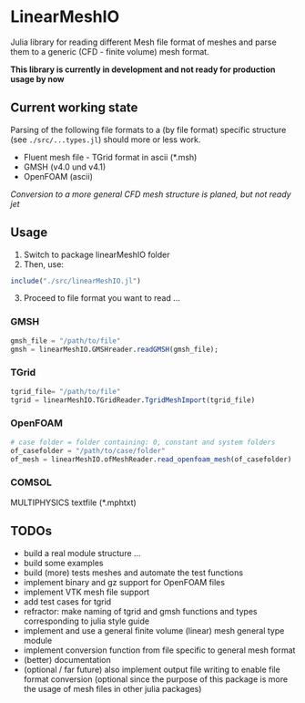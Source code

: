# LinearMeshIO

Julia library for reading different Mesh file format of meshes and parse them
to a generic (CFD - finite volume) mesh format.

**This library is currently in development and not ready for production usage by now**

## Current working state
Parsing of the following file formats to a (by file format) specific structure (see `./src/...types.jl`) should more or less work.

  - Fluent mesh file - TGrid format in ascii (*.msh) 
  - GMSH (v4.0 und v4.1)
  - OpenFOAM (ascii)

_Conversion to a more general CFD mesh structure is planed, but not ready jet_

## Usage

1. Switch to package linearMeshIO folder
2. Then, use:

``` julia
include("./src/linearMeshIO.jl")
```
3. Proceed to file format you want to read ...


### GMSH
``` julia
gmsh_file = "/path/to/file"
gmsh = linearMeshIO.GMSHreader.readGMSH(gmsh_file);
```

### TGrid
``` julia
tgrid_file= "/path/to/file"
tgrid = linearMeshIO.TGridReader.TgridMeshImport(tgrid_file)
```

### OpenFOAM

``` julia
# case folder = folder containing: 0, constant and system folders
of_casefolder = "/path/to/case/folder"
of_mesh = linearMeshIO.ofMeshReader.read_openfoam_mesh(of_casefolder)
```


### COMSOL

MULTIPHYSICS textfile (*.mphtxt)



## TODOs
  - build a real module structure ...
  - build some examples
  - build (more) tests meshes and automate the test functions
  - implement binary and gz support for OpenFOAM files
  - implement VTK mesh file support
  - add test cases for tgrid
  - refractor: make naming of tgrid and gmsh functions and types corresponding to julia style guide
  - implement and use a general finite volume (linear) mesh general type module
  - implement conversion function from file specific to general mesh format
  - (better) documentation
  - (optional / far future) also implement output file writing to enable file format conversion (optional since the purpose of this package is more the usage of mesh files in other julia packages)

  


